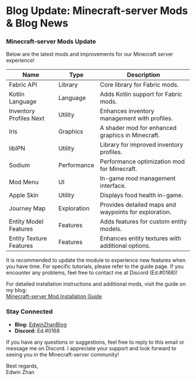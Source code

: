 # Blog Update: Minecraft-server Mods & Blog News

### **Minecraft-server Mods Update**
Below are the latest mods and improvements for our Minecraft server experience!

| Name                    | Type        | Description                                           |
|-------------------------|-------------|-------------------------------------------------------|
| Fabric API              | Library     | Core library for Fabric mods.                         |
| Kotlin Language         | Language    | Adds Kotlin support for Fabric mods.                  |
| Inventory Profiles Next | Utility     | Enhances inventory management with profiles.          |
| Iris                    | Graphics    | A shader mod for enhanced graphics in Minecraft.      |
| libIPN                  | Utility     | Library for improved inventory profiles.              |
| Sodium                  | Performance | Performance optimization mod for Minecraft.           |
| Mod Menu                | UI          | In-game mod management interface.                     |
| Apple Skin              | Utility     | Displays food health in-game.                         |
| Journey Map             | Exploration | Provides detailed maps and waypoints for exploration. |
| Entity Model Features   | Features    | Adds features for custom entity models.               |
| Entity Texture Features | Features    | Enhances entity textures with additional options.     |

It is recommended to update the module to experience new features when you have time. For specific tutorials, please refer to the guide page. If you encounter any problems, feel free to contact me at Discord (Ed.#0168)!

For detailed installation instructions and additional mods, visit the guide on my blog:  
[Minecraft-server Mod Installation Guide](https://edwinzhancn.github.io/Activities/minecraft-server/MC-guide.html)

### **Stay Connected**
- **Blog:** [EdwinZhanBlog](https://edwinzhancn.github.io/)
- **Discord:** Ed.#0168

If you have any questions or suggestions, feel free to reply to this email or message me on Discord. I appreciate your support and look forward to seeing you in the Minecraft-server community!

Best regards,  
Edwin Zhan